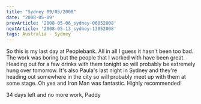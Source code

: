 ```yaml
---
title: "Sydney 09/05/2008"
date: "2008-05-09"
prevArticle: '2008-05-06_sydney-06052008'
nextArticle: '2008-05-13_sydney-13052008'
tags: Australia - Sydney
---
```

So this is my last day at Peoplebank. All in all I guess it hasn't been too bad. The work was boring but the people that I worked with have been great. Heading out for a few drinks with them tonight so will probably be extremely hung over tomorrow. It's also Paula's last night in Sydney and they're heading out somewhere in the city so will probably meet up with them at some stage. Oh yea and Iron Man was fantastic. Highly recommended!

34 days left and no more work,
Paddy